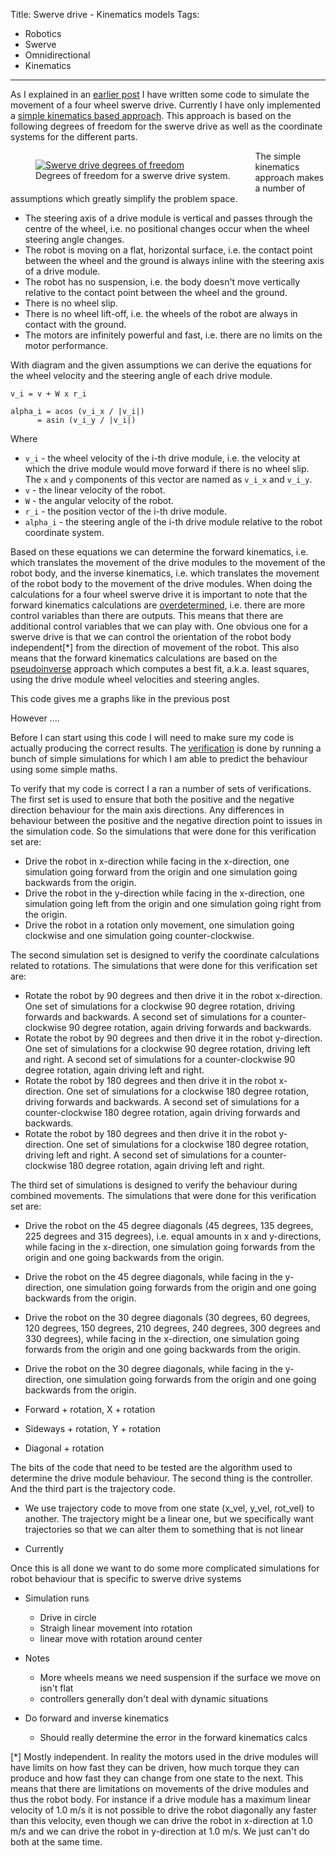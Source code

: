 Title: Swerve drive - Kinematics models
Tags:

- Robotics
- Swerve
- Omnidirectional
- Kinematics

---

As I explained in an [earlier post](posts/Swerve-drive-kinematics-simulation) I have written some
code to simulate the movement of a four wheel swerve drive. Currently I have only implemented a
[simple kinematics based approach](https://www.chiefdelphi.com/t/paper-4-wheel-independent-drive-independent-steering-swerve/107383).
This approach is based on the following degrees of freedom for the swerve drive as well as
the coordinate systems for the different parts.

<figure style="float:left">
  <a href="/assets/images/robotics/swerve/swerve-dof.png" target="_blank">
    <img alt="Swerve drive degrees of freedom" src="/assets/images/robotics/swerve/swerve-dof.png" />
  </a>
  <figcaption>Degrees of freedom for a swerve drive system.</figcaption>
</figure>

The simple kinematics approach makes a number of assumptions which greatly simplify the problem
space.

- The steering axis of a drive module is vertical and passes through the centre of the wheel, i.e.
  no positional changes occur when the wheel steering angle changes.
- The robot is moving on a flat, horizontal surface, i.e. the contact point between the wheel and
  the ground is always inline with the steering axis of a drive module.
- The robot has no suspension, i.e. the body doesn't move vertically relative to the contact
  point between the wheel and the ground.
- There is no wheel slip.
- There is no wheel lift-off, i.e. the wheels of the robot are always in contact with the ground.
- The motors are infinitely powerful and fast, i.e. there are no limits on the motor performance.

With diagram and the given assumptions we can derive the equations for the wheel velocity
and the steering angle of each drive module.


    v_i = v + W x r_i

    alpha_i = acos (v_i_x / |v_i|)
          = asin (v_i_y / |v_i|)

Where

- `v_i` - the wheel velocity of the i-th drive module, i.e. the velocity at which the drive module
  would move forward if there is no wheel slip. The `x` and `y` components of this vector are
  named as `v_i_x` and `v_i_y`.
- `v` - the linear velocity of the robot.
- `W` - the angular velocity of the robot.
- `r_i` - the position vector of the i-th drive module.
- `alpha_i` - the steering angle of the i-th drive module relative to the robot coordinate system.

Based on these equations we can determine the forward kinematics, i.e. which translates the movement
of the drive modules to the movement of the robot body, and the inverse kinematics, i.e. which translates
the movement of the robot body to the movement of the drive modules. When doing the calculations for
a four wheel swerve drive it is important to note that the forward kinematics calculations are
[overdetermined](https://en.wikipedia.org/wiki/Overdetermined_system), i.e. there are more control
variables than there are outputs. This means that there are additional control variables that we can
play with. One obvious one for a swerve drive is that we can control the orientation of the robot body
independent[*] from the direction of movement of the robot. This also means that the forward kinematics
calculations are based on the [pseudoinverse](https://en.wikipedia.org/wiki/Moore%E2%80%93Penrose_inverse)
approach which computes a best fit, a.k.a. least squares, using the drive module wheel velocities and
steering angles.







This code gives me a graphs like in the previous post


However ....








Before I can start using this code I will
need to make sure my code is actually producing the correct results. The
[verification](https://en.wikipedia.org/wiki/Software_verification_and_validation) is  done by
running a bunch of simple simulations for which I am able to predict the behaviour using some
simple maths.


















To verify that my code is correct I a ran a number of sets of verifications. The first set is used
to ensure that both the positive and the negative direction behaviour for the main axis directions.
Any differences in behaviour between the positive and the negative direction point to issues in the
simulation code. So the simulations that were done for this verification set are:

- Drive the robot in x-direction while facing in the x-direction, one simulation going forward from
  the origin and one simulation going backwards from the origin.
- Drive the robot in the y-direction while facing in the x-direction, one simulation going left from
  the origin and one simulation going right from the origin.
- Drive the robot in a rotation only movement, one simulation going clockwise and one simulation going
  counter-clockwise.

The second simulation set is designed to verify the coordinate calculations related to rotations. The
simulations that were done for this verification set are:

- Rotate the robot by 90 degrees and then drive it in the robot x-direction. One set of simulations
  for a clockwise 90 degree rotation, driving forwards and backwards. A second set of simulations
  for a counter-clockwise 90 degree rotation, again driving forwards and backwards.
- Rotate the robot by 90 degrees and then drive it in the robot y-direction. One set of simulations
  for a clockwise 90 degree rotation, driving left and right. A second set of simulations
  for a counter-clockwise 90 degree rotation, again driving left and right.
- Rotate the robot by 180 degrees and then drive it in the robot x-direction. One set of simulations
  for a clockwise 180 degree rotation, driving forwards and backwards. A second set of simulations
  for a counter-clockwise 180 degree rotation, again driving forwards and backwards.
- Rotate the robot by 180 degrees and then drive it in the robot y-direction. One set of simulations
  for a clockwise 180 degree rotation, driving left and right. A second set of simulations
  for a counter-clockwise 180 degree rotation, again driving left and right.

The third set of simulations is designed to verify the behaviour during combined movements. The
simulations that were done for this verification set are:

- Drive the robot on the 45 degree diagonals (45 degrees, 135 degrees, 225 degrees and 315 degrees),
  i.e. equal amounts in x and y-directions, while facing in the x-direction, one simulation going
  forwards from the origin and one going backwards from the origin.
- Drive the robot on the 45 degree diagonals, while facing in the y-direction,
  one simulation going forwards from the origin and one going backwards from the origin.
- Drive the robot on the 30 degree diagonals (30 degrees, 60 degrees, 120 degrees, 150 degrees,
  210 degrees, 240 degrees, 300 degrees and 330 degrees), while facing in the x-direction, one
  simulation going forwards from the origin and one going backwards from the origin.
- Drive the robot on the 30 degree diagonals, while facing in the y-direction, one
  simulation going forwards from the origin and one going backwards from the origin.




- Forward + rotation, X + rotation
- Sideways + rotation, Y + rotation
- Diagonal + rotation


The bits of the code that need to be tested are the algorithm used to determine the drive module
behaviour. The second thing is the controller. And the third part is the trajectory code.

- We use trajectory code to move from one state (x_vel, y_vel, rot_vel) to another. The trajectory
  might be a linear one, but we specifically want trajectories so that we can alter them to something
  that is not linear

- Currently






Once this is all done we want to do some more complicated simulations for robot behaviour that
is specific to swerve drive systems

- Simulation runs
    + Drive in circle
    + Straigh linear movement into rotation
    + linear move with rotation around center




- Notes
    + More wheels means we need suspension if the surface we move on isn't flat
    + controllers generally don't deal with dynamic situations



- Do forward and inverse kinematics
    + Should really determine the error in the forward kinematics calcs



[*] Mostly independent. In reality the motors used in the drive modules will have
    limits on how fast they can be driven, how much torque they can produce and
    how fast they can change from one state to the next. This means that there
    are limitations on movements of the drive modules and thus the robot body. For
    instance if a drive module has a maximum linear velocity of 1.0 m/s it is
    not possible to drive the robot diagonally any faster than this velocity, even
    though we can drive the robot in x-direction at 1.0 m/s and we can drive the
    robot in y-direction at 1.0 m/s. We just can't do both at the same time.
